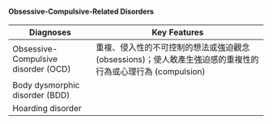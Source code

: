 #### Obsessive-Compulsive-Related Disorders
Diagnoses | Key Features
-- | --
Obsessive-Compulsive disorder (OCD) | 重複、侵入性的不可控制的想法或強迫觀念 (obsessions)；使人敢產生強迫感的重複性的行為或心理行為 (compulsion)
Body dysmorphic disorder (BDD) |
Hoarding disorder | 